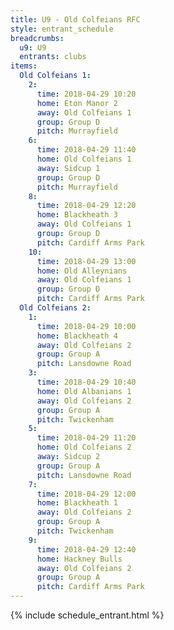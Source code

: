 ```yaml
---
title: U9 - Old Colfeians RFC
style: entrant_schedule
breadcrumbs:
  u9: U9
  entrants: clubs
items:
  Old Colfeians 1:
    2:
      time: 2018-04-29 10:20
      home: Eton Manor 2
      away: Old Colfeians 1
      group: Group D
      pitch: Murrayfield
    6:
      time: 2018-04-29 11:40
      home: Old Colfeians 1
      away: Sidcup 1
      group: Group D
      pitch: Murrayfield
    8:
      time: 2018-04-29 12:20
      home: Blackheath 3
      away: Old Colfeians 1
      group: Group D
      pitch: Cardiff Arms Park
    10:
      time: 2018-04-29 13:00
      home: Old Alleynians
      away: Old Colfeians 1
      group: Group D
      pitch: Cardiff Arms Park
  Old Colfeians 2:
    1:
      time: 2018-04-29 10:00
      home: Blackheath 4
      away: Old Colfeians 2
      group: Group A
      pitch: Lansdowne Road
    3:
      time: 2018-04-29 10:40
      home: Old Albanians 1
      away: Old Colfeians 2
      group: Group A
      pitch: Twickenham
    5:
      time: 2018-04-29 11:20
      home: Old Colfeians 2
      away: Sidcup 2
      group: Group A
      pitch: Lansdowne Road
    7:
      time: 2018-04-29 12:00
      home: Blackheath 1
      away: Old Colfeians 2
      group: Group A
      pitch: Twickenham
    9:
      time: 2018-04-29 12:40
      home: Hackney Bulls
      away: Old Colfeians 2
      group: Group A
      pitch: Cardiff Arms Park
---
```


{% include schedule_entrant.html %}

